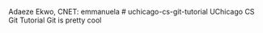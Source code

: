 Adaeze Ekwo, CNET: emmanuela # uchicago-cs-git-tutorial
UChicago CS Git Tutorial
Git is pretty cool
